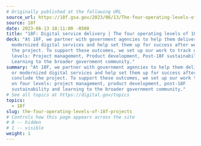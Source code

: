 ```yaml
---
# Originally published at the following URL
source_url: https://18f.gsa.gov/2023/06/13/The-four-operating-levels-of-18F-projects/
source: 18f
date: 2023-06-13 18:11:00 -0500
title: "18F: Digital service delivery | The four operating levels of 18F projects"
deck: "At 18F, we partner with government agencies to help them deliver new or
  modernized digital services and help set them up for success after we conclude
  the project. To support these outcomes, we set up our work to track on four
  levels: Project management, Product development, Post-18F sustainability and
  Learning to the broader government community."
summary: "At 18F, we partner with government agencies to help them deliver new
  or modernized digital services and help set them up for success after we
  conclude the project. To support these outcomes, we set up our work to track
  on four levels: project management, product development, post-18F
  sustainability and learning to the broader government community."
# See all topics at https://digital.gov/topics
topics:
  - 18f
slug: the-four-operating-levels-of-18f-projects
# Controls how this page appears across the site
# 0 -- hidden
# 1 -- visible
weight: 1
---
```

